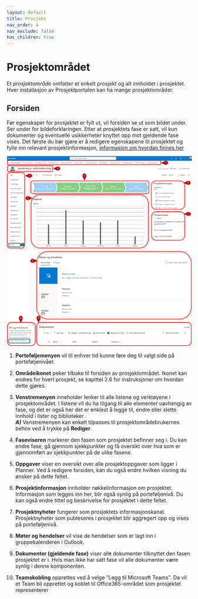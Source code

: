 ```yaml
---
layout: default
title: Prosjekt
nav_order: 4
nav_exclude: false
has_children: true
---
```


# Prosjektområdet

Et *prosjektområde* omfatter et enkelt prosjekt og alt innholdet i prosjektet. Hver installasjon av Prosjektportalen kan ha mange
prosjektområder.

## Forsiden

Før egenskaper for prosjektet er fylt ut, vil forsiden se ut som bildet under. Ser under for bildeforklaringen. Etter at prosjektets fase er satt, vil kun dokumenter og eventuelle usikkerheter knyttet opp mot gjeldende fase vises. Det første du bør gjøre er å redigere egenskapene til prosjektet og fylle inn relevant prosjektinformasjon, [informasjon om hvordan finnes her](41-ProsjektinformasjonOgFasesetting.html)


![](./media/4-Prosjektomrade.png)
![](./media/4-Prosjektomrade_MoteDokTeam.png)



1.  **Porteføljemenyen** vil til enhver tid kunne føre deg til valgt side på porteføljenivået.

2.  **Områdeikonet** peker tilbake til forsiden av prosjektområdet. Ikonet kan endres for hvert prosjekt, se kapittel 2.6 for instruksjoner om hvordan dette gjøres.

3. **Venstremenyen** inneholder lenker til alle listene og verktøyene i prosjektområdet. I listene vil du ha tilgang til alle elementer uavhengig av fase, og det er også her det er enklest å legge til, endre eller slette innhold i lister og biblioteker
    .     
   ***A)*** Venstremenyen kan enkelt tilpasses til prosjektområdebrukernes behov ved å trykke på **Rediger**.

4.  **Faseviseren** markerer den fasen som prosjektet befinner seg i. Du kan endre fase, gå gjennom sjekkpunkter og få oversikt over hva som er gjennomført av sjekkpunkter på de ulike fasene.

5.  **Oppgaver** viser en oversikt over alle prosjektoppgaver som ligger i Planner. Ved å redigere forsiden, kan du også endre hvilken visning du ønsker på dette feltet.

6.  **Prosjektinformasjon** innholder nøkkelinformasjon om prosjektet. Informasjon som legges inn her, blir også synlig på porteføljenivå. Du kan også endre tittel og beskrivelse for prosjektet i dette feltet.

7.  **Prosjektnyheter** fungerer som prosjektets informasjonskanal. Prosjektnyheter som publeseres i prosjektet blir aggregert opp og vises på porteføljenivå. 

8.  **Møter og hendelser** vil vise de hendelser som er lagt inn i gruppekalenderen i Outlook.

9.  **Dokumenter (gjeldende fase)** viser alle dokumenter tilknyttet den fasen prosjektet er i. Hvis man ikke har satt fase vil alle dokumenter være synlig i denne komponenten.

10. **Teamskobling** opprettes ved å velge "Legg til Microsoft Teams". Da vil et Team bli opprettet og koblet til Office365-området som prosjektet representerer
       
  



